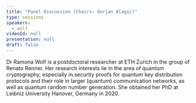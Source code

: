 ```yaml
---
title: "Panel Discussion (Chairs: Gorjan Alagic)"
type: sessions
speakers:
  - wolf
videoId: null
presentation: null
draft: false
---
```

Dr Ramona Wolf is a postdoctoral researcher at ETH Zurich in the group of Renato Renner. Her research interests lie in the area of quantum cryptography, especially in security proofs for quantum key distribution protocols and their role in larger (quantum) communication networks, as well as quantum random number generation. She obtained her PhD at Leibniz University Hanover, Germany in 2020.



<!-- fields to use above: -->
<!-- videoId: "Vfl9pPh6ipI" -->
<!-- presentation: "/slides/invited-MargaridaPereira.pdf" -->
